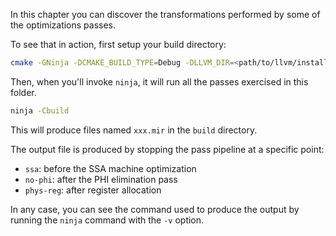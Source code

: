 In this chapter you can discover the transformations performed by some of the optimizations passes.

To see that in action, first setup your build directory:
```bash
cmake -GNinja -DCMAKE_BUILD_TYPE=Debug -DLLVM_DIR=<path/to/llvm/install>/lib/cmake/llvm -Bbuild .
```

Then, when you'll invoke `ninja`, it will run all the passes exercised in this folder.
```bash
ninja -Cbuild
```

This will produce files named `xxx.mir` in the `build` directory.

The output file is produced by stopping the pass pipeline at a specific point:
- `ssa`: before the SSA machine optimization
- `no-phi`: after the PHI elimination pass
- `phys-reg`: after register allocation

In any case, you can see the command used to produce the output by running the `ninja` command with the `-v` option.
